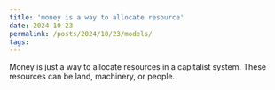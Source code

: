 ```yaml
---
title: 'money is a way to allocate resource' 
date: 2024-10-23
permalink: /posts/2024/10/23/models/
tags:
---
```

Money is just a way to allocate resources in a capitalist system. These resources can be land, machinery, or people. 
